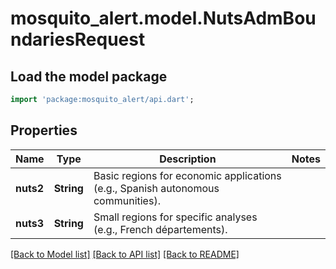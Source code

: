 # mosquito_alert.model.NutsAdmBoundariesRequest

## Load the model package
```dart
import 'package:mosquito_alert/api.dart';
```

## Properties
Name | Type | Description | Notes
------------ | ------------- | ------------- | -------------
**nuts2** | **String** | Basic regions for economic applications (e.g., Spanish autonomous communities). | 
**nuts3** | **String** | Small regions for specific analyses (e.g., French départements). | 

[[Back to Model list]](../README.md#documentation-for-models) [[Back to API list]](../README.md#documentation-for-api-endpoints) [[Back to README]](../README.md)


